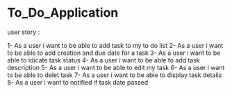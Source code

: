 # To_Do_Application

user story :

1- As a user i want to be able to add task to my to do list
2- As a user i want to be able to add creation and due date for a task
3- As a user i want to be able to idicate task status
4- As a user i want to be able to add task description
5- As a user i want to be able to edit my task
6- As a user i want to be able to delet task
7- As a user i want to be able to display task details
8- As a user i want to notified if task date passed
